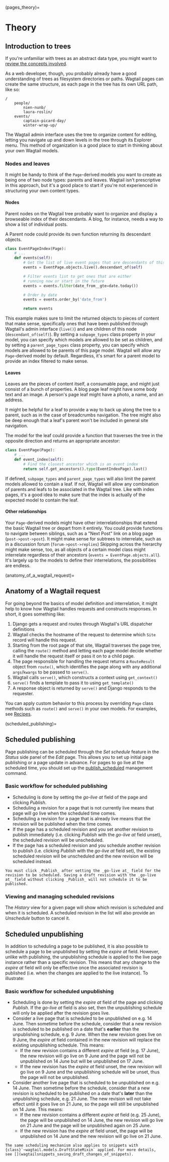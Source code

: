(pages_theory)=

# Theory

## Introduction to trees

If you're unfamiliar with trees as an abstract data type, you might want to [review the concepts involved](<https://en.wikipedia.org/wiki/Tree_(data_structure)>).

As a web developer, though, you probably already have a good understanding of trees as filesystem directories or paths. Wagtail pages can create the same structure, as each page in the tree has its own URL path, like so:

```
/
    people/
        nien-nunb/
        laura-roslin/
    events/
        captain-picard-day/
        winter-wrap-up/
```

The Wagtail admin interface uses the tree to organize content for editing, letting you navigate up and down levels in the tree through its Explorer menu. This method of organization is a good place to start in thinking about your own Wagtail models.

### Nodes and leaves

It might be handy to think of the `Page`-derived models you want to create as being one of two node types: parents and leaves. Wagtail isn't prescriptive in this approach, but it's a good place to start if you're not experienced in structuring your own content types.

#### Nodes

Parent nodes on the Wagtail tree probably want to organize and display a browseable index of their descendants. A blog, for instance, needs a way to show a list of individual posts.

A Parent node could provide its own function returning its descendant objects.

```python
class EventPageIndex(Page):
    # ...
    def events(self):
        # Get the list of live event pages that are descendants of this page
        events = EventPage.objects.live().descendant_of(self)

        # Filter events list to get ones that are either
        # running now or start in the future
        events = events.filter(date_from__gte=date.today())

        # Order by date
        events = events.order_by('date_from')

        return events
```

This example makes sure to limit the returned objects to pieces of content that make sense, specifically ones that have been published through Wagtail's admin interface (`live()`) and are children of this node (`descendant_of(self)`). By setting a `subpage_types` class property in your model, you can specify which models are allowed to be set as children, and by setting a `parent_page_types` class property, you can specify which models are allowed to be parents of this page model. Wagtail will allow any `Page`-derived model by default. Regardless, it's smart for a parent model to provide an index filtered to make sense.

#### Leaves

Leaves are the pieces of content itself, a consumable page, and might just consist of a bunch of properties. A blog page leaf might have some body text and an image. A person's page leaf might have a photo, a name, and an address.

It might be helpful for a leaf to provide a way to back up along the tree to a parent, such as in the case of breadcrumbs navigation. The tree might also be deep enough that a leaf's parent won't be included in general site navigation.

The model for the leaf could provide a function that traverses the tree in the opposite direction and returns an appropriate ancestor:

```python
class EventPage(Page):
    # ...
    def event_index(self):
        # Find the closest ancestor which is an event index
        return self.get_ancestors().type(EventIndexPage).last()
```

If defined, `subpage_types` and `parent_page_types` will also limit the parent models allowed to contain a leaf. If not, Wagtail will allow any combination of parents and leafs to be associated in the Wagtail tree. Like with index pages, it's a good idea to make sure that the index is actually of the expected model to contain the leaf.

#### Other relationships

Your `Page`-derived models might have other interrelationships that extend the basic Wagtail tree or depart from it entirely. You could provide functions to navigate between siblings, such as a "Next Post" link on a blog page (`post->post->post`). It might make sense for subtrees to interrelate, such as in a discussion forum (`forum->post->replies`) Skipping across the hierarchy might make sense, too, as all objects of a certain model class might interrelate regardless of their ancestors (`events = EventPage.objects.all`). It's largely up to the models to define their interrelations, the possibilities are endless.

(anatomy_of_a_wagtail_request)=

## Anatomy of a Wagtail request

For going beyond the basics of model definition and interrelation, it might help to know how Wagtail handles requests and constructs responses. In short, it goes something like:

1.  Django gets a request and routes through Wagtail's URL dispatcher definitions
2.  Wagtail checks the hostname of the request to determine which `Site` record will handle this request.
3.  Starting from the root page of that site, Wagtail traverses the page tree, calling the `route()` method and letting each page model decide whether it will handle the request itself or pass it on to a child page.
4.  The page responsible for handling the request returns a `RouteResult` object from `route()`, which identifies the page along with any additional `args`/`kwargs` to be passed to `serve()`.
5.  Wagtail calls `serve()`, which constructs a context using `get_context()`
6.  `serve()` finds a template to pass it to using `get_template()`
7.  A response object is returned by `serve()` and Django responds to the requester.

You can apply custom behavior to this process by overriding `Page` class methods such as `route()` and `serve()` in your own models. For examples, see [Recipes](page_model_recipes).

(scheduled_publishing)=

## Scheduled publishing

Page publishing can be scheduled through the _Set schedule_ feature in the _Status_ side panel of the _Edit_ page. This allows you to set up initial page publishing or a page update in advance.
For pages to go live at the scheduled time, you should set up the [publish_scheduled](publish_scheduled) management command.

### Basic workflow for scheduled publishing

-   Scheduling is done by setting the _go-live at_ field of the page and clicking _Publish_.
-   Scheduling a revision for a page that is not currently live means that page will go live when the scheduled time comes.
-   Scheduling a revision for a page that is already live means that the revision will be published when the time comes.
-   If the page has a scheduled revision and you set another revision to publish immediately (i.e. clicking _Publish_ with the _go-live at_ field unset), the scheduled revision will be unscheduled.
-   If the page has a scheduled revision and you schedule another revision to publish (i.e. clicking _Publish_ with the _go-live at_ field set), the existing scheduled revision will be unscheduled and the new revision will be scheduled instead.

```{note}
You must click _Publish_ after setting the _go-live at_ field for the revision to be scheduled. Saving a draft revision with the _go-live at_ field without clicking _Publish_ will not schedule it to be published.
```

### Viewing and managing scheduled revisions

The _History_ view for a given page will show which revision is scheduled and when it is scheduled. A scheduled revision in the list will also provide an _Unschedule_ button to cancel it.

## Scheduled unpublishing

In addition to scheduling a page to be published, it is also possible to schedule a page to be unpublished by setting the _expire at_ field. However, unlike with publishing, the unpublishing schedule is applied to the live page instance rather than a specific revision. This means that any change to the _expire at_ field will only be effective once the associated revision is published (i.e. when the changes are applied to the live instance). To illustrate:

### Basic workflow for scheduled unpublishing

-   Scheduling is done by setting the _expire at_ field of the page and clicking _Publish_. If the _go-live at_ field is also set, then the unpublishing schedule will only be applied after the revision goes live.
-   Consider a live page that is scheduled to be unpublished on e.g. 14 June. Then sometime before the schedule, consider that a new revision is scheduled to be published on a date that's **earlier** than the unpublishing schedule, e.g. 9 June. When the new revision goes live on 9 June, the _expire at_ field contained in the new revision will replace the existing unpublishing schedule. This means:
    -   If the new revision contains a different _expire at_ field (e.g. 17 June), the new revision will go live on 9 June and the page will not be unpublished on 14 June but will be unpublished on 17 June.
    -   If the new revision has the _expire at_ field unset, the new revision will go live on 9 June and the unpublishing schedule will be unset, thus the page will not be unpublished.
-   Consider another live page that is scheduled to be unpublished on e.g. 14 June. Then sometime before the schedule, consider that a new revision is scheduled to be published on a date that's **later** than the unpublishing schedule, e.g. 21 June. The new revision will not take effect until it goes live on 21 June, so the page will still be unpublished on 14 June. This means:
    -   If the new revision contains a different _expire at_ field (e.g. 25 June), the page will be unpublished on 14 June, the new revision will go live on 21 June and the page will be unpublished again on 25 June.
    -   If the new revision has the _expire at_ field unset, the page will be unpublished on 14 June and the new revision will go live on 21 June.

```{note}
The same scheduling mechanism also applies to snippets with {class}`~wagtail.models.DraftStateMixin` applied. For more details, see [](wagtailsnippets_saving_draft_changes_of_snippets).
```
